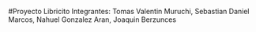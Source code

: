 #Proyecto Libricito
Integrantes: Tomas Valentin Muruchi, Sebastian Daniel Marcos, Nahuel Gonzalez Aran, Joaquin Berzunces
